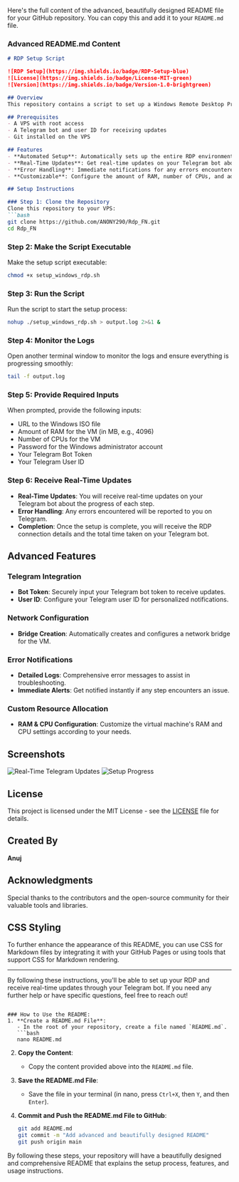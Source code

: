 Here's the full content of the advanced, beautifully designed README file for your GitHub repository. You can copy this and add it to your `README.md` file.

### Advanced README.md Content

```markdown
# RDP Setup Script

![RDP Setup](https://img.shields.io/badge/RDP-Setup-blue)
![License](https://img.shields.io/badge/License-MIT-green)
![Version](https://img.shields.io/badge/Version-1.0-brightgreen)

## Overview
This repository contains a script to set up a Windows Remote Desktop Protocol (RDP) virtual machine on a VPS. The script installs necessary packages, configures network settings, downloads a Windows ISO, creates a virtual disk, and sets up the VM. It also integrates with a Telegram bot to provide real-time updates and notifications throughout the process.

## Prerequisites
- A VPS with root access
- A Telegram bot and user ID for receiving updates
- Git installed on the VPS

## Features
- **Automated Setup**: Automatically sets up the entire RDP environment.
- **Real-Time Updates**: Get real-time updates on your Telegram bot about the progress of each step.
- **Error Handling**: Immediate notifications for any errors encountered during the process.
- **Customizable**: Configure the amount of RAM, number of CPUs, and admin password.

## Setup Instructions

### Step 1: Clone the Repository
Clone this repository to your VPS:
```bash
git clone https://github.com/ANONY290/Rdp_FN.git
cd Rdp_FN
```

### Step 2: Make the Script Executable
Make the setup script executable:
```bash
chmod +x setup_windows_rdp.sh
```

### Step 3: Run the Script
Run the script to start the setup process:
```bash
nohup ./setup_windows_rdp.sh > output.log 2>&1 &
```

### Step 4: Monitor the Logs
Open another terminal window to monitor the logs and ensure everything is progressing smoothly:
```bash
tail -f output.log
```

### Step 5: Provide Required Inputs
When prompted, provide the following inputs:
- URL to the Windows ISO file
- Amount of RAM for the VM (in MB, e.g., 4096)
- Number of CPUs for the VM
- Password for the Windows administrator account
- Your Telegram Bot Token
- Your Telegram User ID

### Step 6: Receive Real-Time Updates
- **Real-Time Updates**: You will receive real-time updates on your Telegram bot about the progress of each step.
- **Error Handling**: Any errors encountered will be reported to you on Telegram.
- **Completion**: Once the setup is complete, you will receive the RDP connection details and the total time taken on your Telegram bot.

## Advanced Features
### Telegram Integration
- **Bot Token**: Securely input your Telegram bot token to receive updates.
- **User ID**: Configure your Telegram user ID for personalized notifications.

### Network Configuration
- **Bridge Creation**: Automatically creates and configures a network bridge for the VM.

### Error Notifications
- **Detailed Logs**: Comprehensive error messages to assist in troubleshooting.
- **Immediate Alerts**: Get notified instantly if any step encounters an issue.

### Custom Resource Allocation
- **RAM & CPU Configuration**: Customize the virtual machine's RAM and CPU settings according to your needs.

## Screenshots
![Real-Time Telegram Updates](https://via.placeholder.com/500x300.png?text=Real-Time+Telegram+Updates)
![Setup Progress](https://via.placeholder.com/500x300.png?text=Setup+Progress)

## License
This project is licensed under the MIT License - see the [LICENSE](LICENSE) file for details.

## Created By
**Anuj**

## Acknowledgments
Special thanks to the contributors and the open-source community for their valuable tools and libraries.

## CSS Styling
To further enhance the appearance of this README, you can use CSS for Markdown files by integrating it with your GitHub Pages or using tools that support CSS for Markdown rendering.

---

By following these instructions, you'll be able to set up your RDP and receive real-time updates through your Telegram bot. If you need any further help or have specific questions, feel free to reach out!
```

### How to Use the README:
1. **Create a README.md File**:
   - In the root of your repository, create a file named `README.md`.
   ```bash
   nano README.md
   ```

2. **Copy the Content**:
   - Copy the content provided above into the `README.md` file.

3. **Save the README.md File**:
   - Save the file in your terminal (in nano, press `Ctrl+X`, then `Y`, and then `Enter`).

4. **Commit and Push the README.md File to GitHub**:
   ```bash
   git add README.md
   git commit -m "Add advanced and beautifully designed README"
   git push origin main
   ```

By following these steps, your repository will have a beautifully designed and comprehensive README that explains the setup process, features, and usage instructions.

